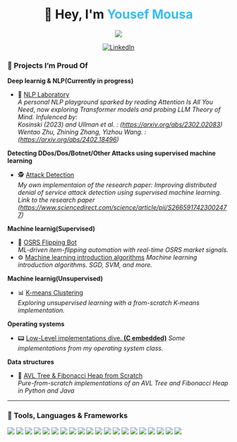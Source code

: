 <h1 align="center">👋 Hey, I'm <span style="color:#36BCF7">Yousef Mousa</span></h1>

<p align="center">
  <img src="https://readme-typing-svg.herokuapp.com?duration=4000&color=36BCF7&center=true&vCenter=true&width=600&lines=Computer+Science+%7C+Statistics+%7C+Operations+Research;Machine+Learning+%26+NLP+Explorer;Research+enthusiast+%E2%9A%99%EF%B8%8F;Always+Learning+%F0%9F%93%9A" />
</p>

<p align="center">
  <a href="https://www.linkedin.com/in/yousefm1/" target="_blank">
    <img src="https://img.shields.io/badge/LinkedIn-0077B5?style=for-the-badge&logo=linkedin&logoColor=white" alt="LinkedIn"/>
  </a>
</p>


### 🚀 Projects I’m Proud Of

**Deep learnig & NLP(Currently in progress)**
- 🧠 [NLP Laboratory](https://github.com/YousefMousa1/NLP-LAB)  
  *A personal NLP playground sparked by reading* _Attention Is All You Need_, *now exploring Transformer models and probing LLM Theory of Mind.
  Infulenced by:   
  Kosinski (2023) and Ullman et al. : (https://arxiv.org/abs/2302.02083)   
  Wentao Zhu, Zhining Zhang, Yizhou Wang. :(https://arxiv.org/abs/2402.18496)*

**Detecting DDos/Dos/Botnet/Other Attacks using supervised machine learning**
- 🕵️ [Attack Detection](https://github.com/YousefMousa1/NLP-LAB)  
  *My own implementaion of the research paper:
  Improving distributed denial of service attack detection using supervised machine learning.
  Link to the research paper   
  (https://www.sciencedirect.com/science/article/pii/S2665917423002477)*

**Machine learnig(Supervised)**
- 🤖 [OSRS Flipping Bot](https://github.com/YousefMousa1/OSBOT)  
  *ML-driven item-flipping automation with real-time OSRS market signals.* 
- ⚙️ [Machine learning introduction algorithms](https://github.com/YousefMousa1/Supervised-Models)
  *Machine learning introduction algorithms. SGD, SVM, and more.*
  
**Machine learnig(Unsupervised)**
- 📊 [K-means Clustering](https://github.com/YousefMousa1/Software-Project)  
  *Exploring unsupervised learning with a from-scratch K-means implementation.*

**Operating systems**
- 📟 [Low-Level implementations dive. **(C embedded)**](https://github.com/YousefMousa1/OS-DIVE)
  *Some implementations from my operating system class.*
  
**Data structures**
- 🌲 [AVL Tree & Fibonacci Heap from Scratch ](https://github.com/YousefMousa1/Scratch-AVL-Fibbonaci-Heap)  
  *Pure-from-scratch implementations of an AVL Tree and Fibonacci Heap in Python and Java*



---

### 🧰 Tools, Languages & Frameworks
<p align="left">
  <img src="https://img.shields.io/badge/Python-3776AB?style=flat-square&logo=python&logoColor=white">
  <img src="https://img.shields.io/badge/Java-007396?style=flat-square&logo=oracle&logoColor=white">
  <img src="https://img.shields.io/badge/C-A8B9CC?style=flat-square&logo=c&logoColor=black">
  <img src="https://img.shields.io/badge/NumPy-013243?style=flat-square&logo=numpy&logoColor=white">
  <img src="https://img.shields.io/badge/Pandas-150458?style=flat-square&logo=pandas&logoColor=white">
  <img src="https://img.shields.io/badge/scikit--learn-F7931E?style=flat-square&logo=scikitlearn&logoColor=white">
  <img src="https://img.shields.io/badge/PyTorch-EE4C2C?style=flat-square&logo=pytorch&logoColor=white">
  <img src="https://img.shields.io/badge/TensorFlow-FF6F00?style=flat-square&logo=tensorflow&logoColor=white">
  <img src="https://img.shields.io/badge/Hugging%20Face-FFD21E?style=flat-square&logo=huggingface&logoColor=black">
  <img src="https://img.shields.io/badge/spaCy-09A3D5?style=flat-square&logo=spacy&logoColor=white">
  <img src="https://img.shields.io/badge/NLTK-154F5B?style=flat-square&logoColor=white">
  <img src="https://img.shields.io/badge/Jupyter-F37626?style=flat-square&logo=jupyter&logoColor=white">
  <img src="https://img.shields.io/badge/Matplotlib-11557C?style=flat-square&logo=matplotlib&logoColor=white">
  <img src="https://img.shields.io/badge/Seaborn-4EABE1?style=flat-square&logoColor=white">
  <img src="https://img.shields.io/badge/OpenCV-5C3EE8?style=flat-square&logo=opencv&logoColor=white">
  <img src="https://img.shields.io/badge/APIs-4B8BBE?style=flat-square&logo=fastapi&logoColor=white">
  <img src="https://img.shields.io/badge/Docker-2496ED?style=flat-square&logo=docker&logoColor=white">
  <img src="https://img.shields.io/badge/Git-F05032?style=flat-square&logo=git&logoColor=white">
  <img src="https://img.shields.io/badge/Linux-333333?style=flat-square&logo=linux&logoColor=white">
  <img src="https://img.shields.io/badge/VS%20Code-007ACC?style=flat-square&logo=visualstudiocode&logoColor=white">
</p>
